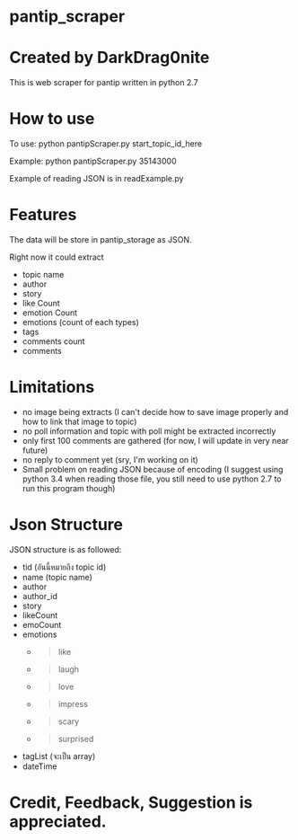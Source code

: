 # pantip_scraper
# Created by DarkDrag0nite

This is web scraper for pantip written in python 2.7

# How to use

To use: python pantipScraper.py start_topic_id_here

Example: python pantipScraper.py 35143000

Example of reading JSON is in readExample.py

# Features

The data will be store in pantip_storage as JSON.

Right now it could extract
- topic name
- author
- story
- like Count
- emotion Count
- emotions (count of each types)
- tags
- comments count
- comments

# Limitations

- no image being extracts (I can't decide how to save image properly and how to link that image to topic)
- no poll information and topic with poll might be extracted incorrectly
- only first 100 comments are gathered (for now, I will update in very near future)
- no reply to comment yet (sry, I'm working on it)
- Small problem on reading JSON because of encoding (I suggest using python 3.4 when reading those file, you still need to use python 2.7 to run this program though) 

# Json Structure

JSON structure is as followed:
- tid (อันนี้หมายถึง topic id)
- name (topic name)
- author
- author_id
- story
- likeCount
- emoCount
- emotions
  - > like
  - >	laugh
  - > love
  - > impress
  - > scary
  - > surprised
- tagList (จะเป็น array)
- dateTime

# Credit, Feedback, Suggestion is appreciated.
